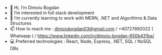 - 👋 Hi, I’m Dimoiu Bogdan
- 👀 I’m interested in full stack development
- 🌱 I’m currently learning to work with MERN, .NET and Algorithms & Data Structures
- 📫 How to reach me : dimoiubogdan03@gmail.com / +40727892022 ( Whatsapp ) / https://www.linkedin.com/in/dimoiu-bogdan-650b431ba/
- 💻 Preferred technologies : React, Node, Express, .NET, SQL / NoSQL DBs
<!---
dimoiuBogdan/dimoiuBogdan is a ✨ special ✨ repository because its `README.md` (this file) appears on your GitHub profile.
You can click the Preview link to take a look at your changes.
--->
